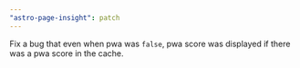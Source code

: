 ```yaml
---
"astro-page-insight": patch
---
```


Fix a bug that even when pwa was `false`, pwa score was displayed if there was a pwa score in the cache.
